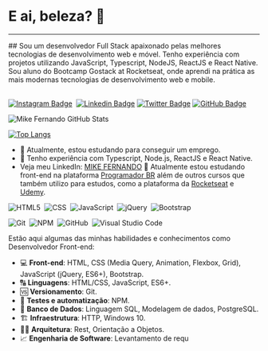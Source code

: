 <!-- <img src="assets/cover.gif" /> -->

# E ai, beleza? 🤙
<hr>
## Sou um desenvolvedor Full Stack apaixonado pelas melhores tecnologias de desenvolvimento web e móvel. Tenho experiência com projetos utilizando JavaScript, Typescript, NodeJS, ReactJS e React Native. Sou aluno do Bootcamp Gostack at Rocketseat, onde aprendi na prática as mais modernas tecnologias de desenvolvimento web e mobile.
<br><br>

<!-- Social Networks -->
[![Instagram Badge](https://img.shields.io/badge/-mikinho021-ec544c?style=social-square&logo=Instagram&logoColor=white&link=https://www.instagram.com/mikinho021/?hl=pt-br)](https://www.instagram.com/mateusj.dev/)&nbsp;
[![Linkedin Badge](https://img.shields.io/badge/-Mike%20Fernando-blue?style=flat-square&logo=Linkedin&logoColor=white&link=https://www.linkedin.com/in/mike-fernando3g)](https://www.linkedin.com/in/mike-fernando3g/)
  [![Twitter Badge](https://img.shields.io/badge/-@MikeraOn-1ca0f1?style=flat-square&labelColor=1ca0f1&logo=twitter&logoColor=white&link=https://twitter.com/lukemorales)](https://twitter.com/MikeraOn)
[![GitHub Badge](https://img.shields.io/badge/-MikeFernando-fff?fffstyle=flat&logo=github&logoColor=black)](https://github.com/MikeFernando)&nbsp;


<!-- GitHub Stats -->
![Mike Fernando GitHub Stats](https://github-readme-stats.vercel.app/api?username=MikeFernando&theme=chartreuse-dark&show_icons=true)

[![Top Langs](https://github-readme-stats.vercel.app/api/top-langs/?username=MikeFernando&layout=compact&theme=chartreuse-dark)](https://github.com/MikeFernando/github-readme-stats)

- 🔭 Atualmente, estou estudando para conseguir um emprego.
- 🌱 Tenho experiência com Typescript, Node.js, ReactJS e React Native.
- Veja meu LinkedIn: [MIKE FERNANDO](https://www.linkedin.com/in/mike-fernando3g/)
🚀 Atualmente estou estudando front-end na plataforma [Programador BR](https://programadorbr.com/) além de outros cursos que também utilizo para estudos, como a plataforma da [Rocketseat](https://rocketseat.com.br) e [Udemy](https://udemy.com.br).

<!-- Languages, libs and frameworks -->
![HTML5](https://img.shields.io/badge/-HTML-fff?style=flat&logo=HTML5)&nbsp;
![CSS](https://img.shields.io/badge/-CSS-fff?style=flat&logo=CSS3&logoColor=1572B6)&nbsp;
![JavaScript](https://img.shields.io/badge/-JavaScript-fff?fff=flat&logoColor=FEAE32&logo=javascript)&nbsp;
![jQuery](https://img.shields.io/badge/-jQuery-4878a0?style=flat&logo=jquery)&nbsp;
![Bootstrap](https://img.shields.io/badge/-Bootstrap-fff?style=flat&logo=bootstrap&logoColor=563D7C)&nbsp;

<!-- Tools Front-end -->
![Git](https://img.shields.io/badge/-Git-fff?fff=flat&logo=git)&nbsp;
![NPM](https://img.shields.io/badge/-NPM-fff?fff=flat&logo=npm)&nbsp;
![GitHub](https://img.shields.io/badge/-GitHub-333333?style=flat&logo=github)&nbsp;
![Visual Studio Code](https://img.shields.io/badge/-Visual%20Studio%20Code-333333?style=flat&logo=visual-studio-code&logoColor=007ACC)&nbsp;

<!-- Skills -->
Estão aqui algumas das minhas habilidades e conhecimentos como Desenvolvedor Front-end:
- 💻 **Front-end**: HTML, CSS (Media Query, Animation, Flexbox, Grid), JavaScript (jQuery, ES6+), Bootstrap.
- 🔠 **Linguagens**: HTML/CSS, JavaScript, ES6+.
- 🆚 **Versionamento**: Git.
- 🧪 **Testes e automatização**: NPM.
- 🎲 **Banco de Dados**: Linguagem SQL, Modelagem de dados, PostgreSQL.
- 🏗️ **Infraestrutura**: HTTP, Windows 10.
- 👷🏻 **Arquitetura**: Rest, Orientação a Objetos.
- 📈 **Engenharia de Software**: Levantamento de requ





<!--
**MIKEFERNANDO/DESENVOLVEDOR** is a ✨ _special_ ✨ repository because its `README.md` (this file) appears on your GitHub profile.

Here are some ideas to get you started:

- 🔭 Atualmente, estou estudando para conseguir um emprego...
- 🌱 Atualmente estou aprendendo ...
- 👯 Estou procurando colaborar em...
- 🤔 Estou procurando ajuda com ...
- 💬 Pergunte-me sobre ...
- 📫 Como me encontrar: ...
- 😄 Pronomes: ...
- ⚡ Fato engraçado: ...
-->
